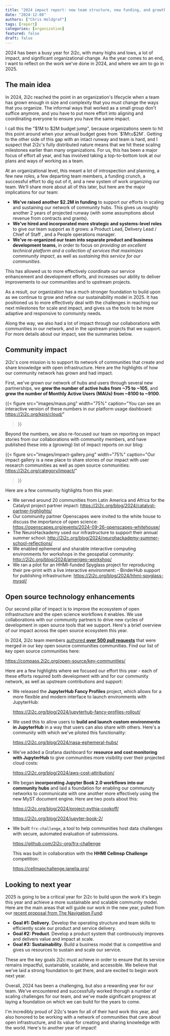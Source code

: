 ```yaml
---
title: "2024 impact report: new team structure, new funding, and growth in our network"
date: "2024-12-08"
authors: ["Chris Holdgraf"]
tags: [report]
categories: [organization]
featured: false
draft: false
---
```


2024 has been a busy year for 2i2c, with many highs and lows, a lot of impact, and significant organizational change. As the year comes to an end, I want to reflect on the work we've done in 2024, and where we aim to go in 2025.

## The main idea

In 2024, 2i2c reached the point in an organization's lifecycle when a team has grown enough in size and complexity that you must change the ways that you organize. The informal ways that worked as a small group don't suffice anymore, and you have to put more effort into aligning and coordinating everyone to ensure you have the same impact.

I call this the "$1M to $2M budget jump", because organizations seem to hit this point around when your annual budget goes from `$1M` to `$2M`. Getting to the other side of this gap with an intact runway and team is hard, and I suspect that 2i2c's fully distributed nature means that we hit these scaling milestones earlier than many organizations. For us, this has been a major focus of effort all year, and has involved taking a top-to-bottom look at our plans and ways of working as a team.

At an organizational level, this meant a lot of introspection and planning, a few new roles, a few departing team members, a funding crunch, a successful effort to dig out of it, and a new system of work organizing our team. We'll share more about all of this later, but here are the major implications for our team:

- **We've raised another $2.2M in funding** to support our efforts in scaling and sustaining our network of community hubs. This gives us roughly another 2 years of projected runway (with some assumptions about revenue from contracts and grants).
- **We've hired and incorporated more strategic and systems-level roles** to give our team support as it grows: a Product Lead, Delivery Lead / Chief of Staff , and a People operations manager.
- **We've re-organized our team into separate product and business development teams**, in order to focus on _providing an excellent technical platform and a collection of services that maximizes commnunity impact_, as well as _sustaining this service for our communities_.

This has allowed us to more effectively coordinate our service enhancement and development efforts, and increases our ability to deliver improvements to our communities and to upstream projects.

As a result, our organization has a much stronger foundation to build upon as we continue to grow and refine our sustainability model in 2025. It has positioned us to more effectively deal with the challenges in reaching our next milestones for scale and impact, and gives us the tools to be more adaptive and responsive to community needs.

Along the way, we also had a lot of impact through our collaborations with communities in our network, and in the upstream projects that we support. For more details about our impact, see the summaries below.

## Community impact

2i2c's core mission is to support its network of communities that create and share knowledge with open infrastructure. Here are the highlights of how our community network has grown and had impact.

First, we've grown our network of hubs and users through several new partnerships, we **grew the number of active hubs from ~75 to ~105**, and **grew the number of Monthly Active Users (MAUs) from ~8100 to ~9100**.

{{< figure
  src="images/maus.png"
  width="75%"
  caption="You can see an interactive version of these numbers in our platform usage dashboard: https://2i2c.org/kpis/cloud/"
>}}

Beyond the numbers, we also re-focused our team on reporting on impact stories from our collaborations with community members, and have published these into a (growing) list of impact reports on our blog:

{{< figure
  src="images/impact-gallery.png"
  width="75%"
  caption="Our impact gallery is a new place to share stories of our impact with user research communities as well as open source communities: https://2i2c.org/category/impact/"
>}}

Here are a few community highlights from this year:

- We served around 20 communities from Latin America and Africa for the Catalyst project partner impact: https://2i2c.org/blog/2024/catalyst-partner-highlights/
- Our community partner Openscapes were invited to the white house to discuss the importance of open science: https://openscapes.org/events/2024-09-26-openscapes-whitehouse/
- The NeuroHackademy used our infrastructure to support their annual summer school: http://2i2c.org/blog/2024/neurohackademy-summer-school-reflections/
- We enabled ephemeral and sharable interactive computing environments for workshops in the geospatial community: http://2i2c.org/blog/2024/amerigeo-workshop/
- We ran a pilot for an HHMI-funded Spyglass project for reproducing their pre-print with a live interactive environment: - BinderHub support for publishing infrastructure: https://2i2c.org/blog/2024/hhmi-spyglass-mysql/

## Open source technology enhancements

Our second pillar of impact is to improve the ecosystem of open infrastructure and the open science workflows it enables. We use collaborations with our community partners to drive new cycles of development in open source tools that we support. Here's a brief overview of our impact across the open source ecosystem this year.

In 2024, 2i2c team members [authored **over 500 pull requests**](https://github.com/search?q=author%3Acholdgraf+author%3Aharoldcampbell+author%3Aaprilmj+author%3Acolliand+author%3Ajmunroe+author%3Ajnywong+author%3AGman0909+author%3AconsideRatio+author%3Ageorgianaelena+author%3Asgibson91+author%3Ayuvipanda+author%3Aagoose77+org%3Ajupyter+org%3Ajupyter-server+org%3Ajupyterhub+org%3Ajupyterlab+org%3Abinder-examples+org%3Aexecutablebooks+org%3Acryptnono+org%3Adask+org%3Apydata+org%3Arocker-org+org%3Apangeo-data+org%3Ajupyter-book+is%3Apr+merged%3A%3E%3D2024-01-01&type=pullrequests) that were merged in our key open source communities communities. Find our list of key open source communities here:

https://compass.2i2c.org/open-source/key-communities/

Here are a few highlights where we focused our effort this year - each of these efforts required both development with and for our community network, as well as upstream contributions and support:

- We released the **JupyterHub Fancy Profiles** project, which allows for a more flexible and modern interface to launch environments with JupyterHub: 

  https://2i2c.org/blog/2024/jupyterhub-fancy-profiles-rollout/
- We used this to allow users to **build and launch custom environments in JupyterHub** in a way that users can also share with others. Here's a community with which we've piloted this functionality:

  https://2i2c.org/blog/2024/nasa-ephemeral-hubs/
- We've added a Grafana dashboard for **resource and cost monitoring with JupyterHub** to give communities more visibility over their projected cloud costs:

  https://2i2c.org/blog/2024/aws-cost-attribution/
- We began **incorporating Jupyter Book 2.0 workflows into our community hubs** and laid a foundation for enabling our communuty networks to communicate with one another more effectively using the new MyST document engine. Here are two posts about this:

  https://2i2c.org/blog/2024/project-pythia-cookoff/

  https://2i2c.org/blog/2024/jupyter-book-2/
- We built `frx-challenge`, a tool to help communities host data challenges with secure, automated evaluation of submissions.

  https://github.com/2i2c-org/frx-challenge
  
  This was built in collaboration with the **HHMI Cellmsp Challenge** competition:

  https://cellmapchallenge.janelia.org/


## Looking to next year

2025 is going to be a critical year for 2i2c to build upon the work it's begin this year and achieve a more sustainable and scalable community model. Here are the main areas that will guide our work in the new year, pulled from our [recent proposal from The Navigation Fund](../funding-navigation/):

- **Goal #1: Delivery**. Develop the operating structure and team skills to
efficiently scale our product and service delivery.
- **Goal #2: Product**. Develop a product system that continuously improves and
delivers value and impact at scale.
- **Goal #3: Sustainability**. Build a business model that is competitive and gives
us resources to sustain and scale our service.

These are the key goals 2i2c must achieve in order to ensure that its service remains impactful, sustainable, scalable, and accessible. We believe that we've laid a strong foundation to get there, and are excited to begin work next year.

Overall, 2024 has been a challenging, but also a rewarding year for our team. We've encountered and successfully worked thorugh a number of scaling challenges for our team, and we've made significant progress at laying a foundation on which we can build for the years to come.

I'm incredibly proud of 2i2c's team for all of their hard work this year, and also honored to be working with a network of communities that care about open infrastructure, and its value for creating and sharing knowledge with the world. Here's to another year of impact!

